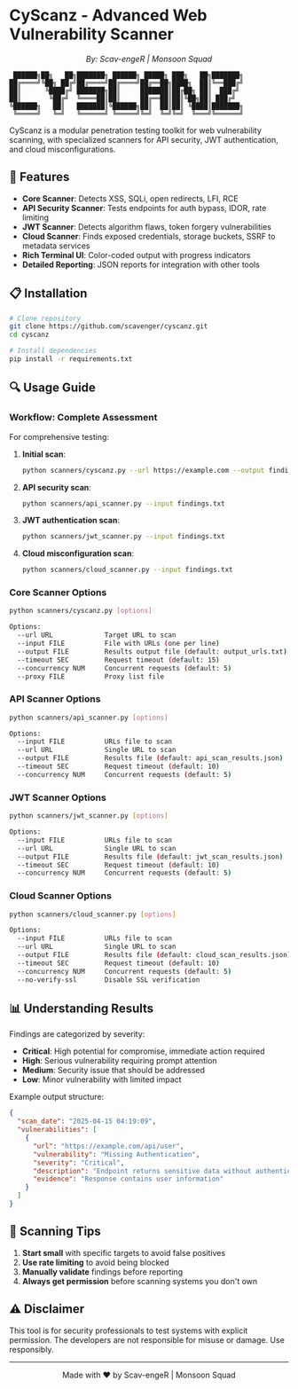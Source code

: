 # CyScanz - Advanced Web Vulnerability Scanner

<p align="center">
  <em>By: Scav-engeR | Monsoon Squad</em>
</p>

```
 ██████╗██╗   ██╗███████╗ ██████╗ █████╗ ███╗   ██╗███████╗
██╔════╝╚██╗ ██╔╝██╔════╝██╔════╝██╔══██╗████╗  ██║╚══███╔╝
██║      ╚████╔╝ ███████╗██║     ███████║██╔██╗ ██║  ███╔╝ 
██║       ╚██╔╝  ╚════██║██║     ██╔══██║██║╚██╗██║ ███╔╝  
╚██████╗   ██║   ███████║╚██████╗██║  ██║██║ ╚████║███████╗
 ╚═════╝   ╚═╝   ╚══════╝ ╚═════╝╚═╝  ╚═╝╚═╝  ╚═══╝╚══════╝ 
```

CyScanz is a modular penetration testing toolkit for web vulnerability scanning, with specialized scanners for API security, JWT authentication, and cloud misconfigurations.

## 🚀 Features

- **Core Scanner**: Detects XSS, SQLi, open redirects, LFI, RCE
- **API Security Scanner**: Tests endpoints for auth bypass, IDOR, rate limiting
- **JWT Scanner**: Detects algorithm flaws, token forgery vulnerabilities
- **Cloud Scanner**: Finds exposed credentials, storage buckets, SSRF to metadata services
- **Rich Terminal UI**: Color-coded output with progress indicators
- **Detailed Reporting**: JSON reports for integration with other tools

## 📋 Installation

```bash
# Clone repository
git clone https://github.com/scavenger/cyscanz.git
cd cyscanz

# Install dependencies
pip install -r requirements.txt
```

## 🔍 Usage Guide

### Workflow: Complete Assessment

For comprehensive testing:

1. **Initial scan**:
   ```bash
   python scanners/cyscanz.py --url https://example.com --output findings.txt
   ```

2. **API security scan**:
   ```bash
   python scanners/api_scanner.py --input findings.txt
   ```

3. **JWT authentication scan**:
   ```bash
   python scanners/jwt_scanner.py --input findings.txt
   ```

4. **Cloud misconfiguration scan**:
   ```bash
   python scanners/cloud_scanner.py --input findings.txt
   ```

### Core Scanner Options

```bash
python scanners/cyscanz.py [options]

Options:
  --url URL             Target URL to scan
  --input FILE          File with URLs (one per line)
  --output FILE         Results output file (default: output_urls.txt)
  --timeout SEC         Request timeout (default: 15)
  --concurrency NUM     Concurrent requests (default: 5)
  --proxy FILE          Proxy list file
```

### API Scanner Options

```bash
python scanners/api_scanner.py [options]

Options:
  --input FILE          URLs file to scan
  --url URL             Single URL to scan
  --output FILE         Results file (default: api_scan_results.json)
  --timeout SEC         Request timeout (default: 10)
  --concurrency NUM     Concurrent requests (default: 5)
```

### JWT Scanner Options

```bash
python scanners/jwt_scanner.py [options]

Options:
  --input FILE          URLs file to scan
  --url URL             Single URL to scan
  --output FILE         Results file (default: jwt_scan_results.json)
  --timeout SEC         Request timeout (default: 10)
  --concurrency NUM     Concurrent requests (default: 5)
```

### Cloud Scanner Options

```bash
python scanners/cloud_scanner.py [options]

Options:
  --input FILE          URLs file to scan
  --url URL             Single URL to scan
  --output FILE         Results file (default: cloud_scan_results.json)
  --timeout SEC         Request timeout (default: 10)
  --concurrency NUM     Concurrent requests (default: 5)
  --no-verify-ssl       Disable SSL verification
```

## 📊 Understanding Results

Findings are categorized by severity:
- **Critical**: High potential for compromise, immediate action required
- **High**: Serious vulnerability requiring prompt attention
- **Medium**: Security issue that should be addressed
- **Low**: Minor vulnerability with limited impact

Example output structure:
```json
{
  "scan_date": "2025-04-15 04:19:09",
  "vulnerabilities": [
    {
      "url": "https://example.com/api/user",
      "vulnerability": "Missing Authentication",
      "severity": "Critical",
      "description": "Endpoint returns sensitive data without authentication",
      "evidence": "Response contains user information"
    }
  ]
}
```

## 📝 Scanning Tips

1. **Start small** with specific targets to avoid false positives
2. **Use rate limiting** to avoid being blocked
3. **Manually validate** findings before reporting
4. **Always get permission** before scanning systems you don't own

## ⚠️ Disclaimer

This tool is for security professionals to test systems with explicit permission. The developers are not responsible for misuse or damage. Use responsibly.

---

<p align="center">Made with ❤️ by Scav-engeR | Monsoon Squad</p>
